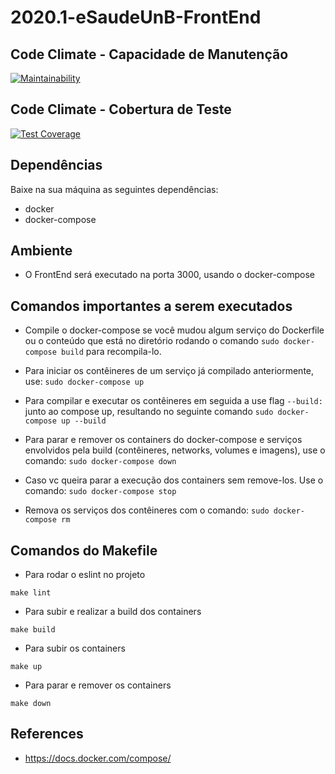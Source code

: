 # 2020.1-eSaudeUnB-FrontEnd

## Code Climate - Capacidade de Manutenção

[![Maintainability](https://api.codeclimate.com/v1/badges/79f47abb5752e522f98b/maintainability)](https://codeclimate.com/github/fga-eps-mds/2020.1-eSaudeUnB-FrontEnd/maintainability)

## Code Climate - Cobertura de Teste

[![Test Coverage](https://api.codeclimate.com/v1/badges/79f47abb5752e522f98b/test_coverage)](https://codeclimate.com/github/fga-eps-mds/2020.1-eSaudeUnB-FrontEnd/test_coverage)


## Dependências

Baixe na sua máquina as seguintes dependências:

* docker
* docker-compose

## Ambiente

* O FrontEnd será executado na porta 3000, usando o docker-compose

## Comandos importantes a serem executados

* Compile o docker-compose se você mudou algum serviço do Dockerfile ou o conteúdo que está no diretório rodando o comando ```sudo docker-compose build``` para recompila-lo.

* Para iniciar os contêineres de um serviço já compilado anteriormente, use: ```sudo docker-compose up```

* Para compilar e executar os contêineres em seguida a use flag ```--build:``` junto ao compose up, resultando no seguinte comando ```sudo docker-compose up --build```

* Para parar e remover os containers do docker-compose e serviços envolvidos pela build (contêineres, networks, volumes e imagens), use o comando: ```sudo docker-compose down```

* Caso vc queira parar a execução dos containers sem remove-los. Use o comando: ```sudo docker-compose stop```

* Remova os serviços dos contêineres com o comando: ```sudo docker-compose rm```

## Comandos do Makefile

* Para rodar o eslint no projeto
```
make lint
```

* Para subir e realizar a build dos containers 
```
make build
```

* Para subir os containers 
```
make up
```

* Para parar e remover os containers
```
make down
```

## References

* https://docs.docker.com/compose/
